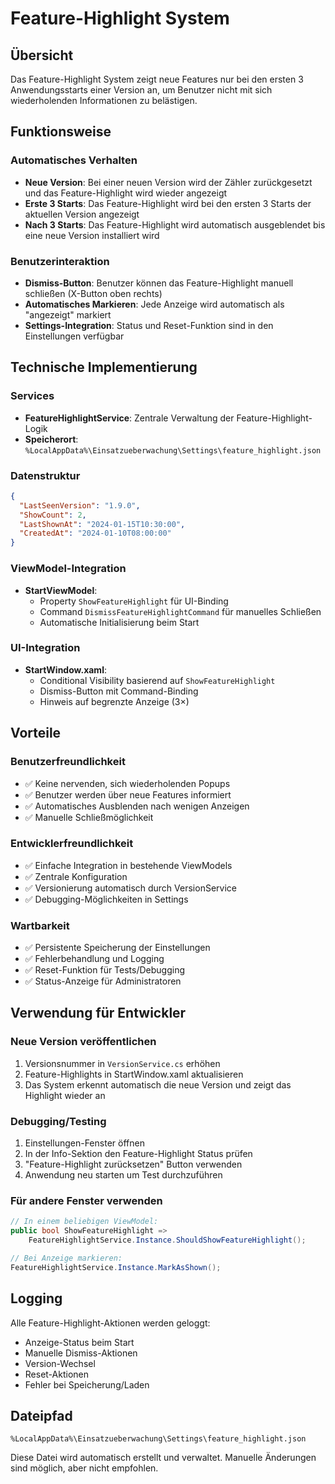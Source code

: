 # Feature-Highlight System

## Übersicht
Das Feature-Highlight System zeigt neue Features nur bei den ersten 3 Anwendungsstarts einer Version an, um Benutzer nicht mit sich wiederholenden Informationen zu belästigen.

## Funktionsweise

### Automatisches Verhalten
- **Neue Version**: Bei einer neuen Version wird der Zähler zurückgesetzt und das Feature-Highlight wird wieder angezeigt
- **Erste 3 Starts**: Das Feature-Highlight wird bei den ersten 3 Starts der aktuellen Version angezeigt
- **Nach 3 Starts**: Das Feature-Highlight wird automatisch ausgeblendet bis eine neue Version installiert wird

### Benutzerinteraktion
- **Dismiss-Button**: Benutzer können das Feature-Highlight manuell schließen (X-Button oben rechts)
- **Automatisches Markieren**: Jede Anzeige wird automatisch als "angezeigt" markiert
- **Settings-Integration**: Status und Reset-Funktion sind in den Einstellungen verfügbar

## Technische Implementierung

### Services
- **FeatureHighlightService**: Zentrale Verwaltung der Feature-Highlight-Logik
- **Speicherort**: `%LocalAppData%\Einsatzueberwachung\Settings\feature_highlight.json`

### Datenstruktur
```json
{
  "LastSeenVersion": "1.9.0",
  "ShowCount": 2,
  "LastShownAt": "2024-01-15T10:30:00",
  "CreatedAt": "2024-01-10T08:00:00"
}
```

### ViewModel-Integration
- **StartViewModel**: 
  - Property `ShowFeatureHighlight` für UI-Binding
  - Command `DismissFeatureHighlightCommand` für manuelles Schließen
  - Automatische Initialisierung beim Start

### UI-Integration
- **StartWindow.xaml**: 
  - Conditional Visibility basierend auf `ShowFeatureHighlight`
  - Dismiss-Button mit Command-Binding
  - Hinweis auf begrenzte Anzeige (3×)

## Vorteile

### Benutzerfreundlichkeit
- ✅ Keine nervenden, sich wiederholenden Popups
- ✅ Benutzer werden über neue Features informiert
- ✅ Automatisches Ausblenden nach wenigen Anzeigen
- ✅ Manuelle Schließmöglichkeit

### Entwicklerfreundlichkeit
- ✅ Einfache Integration in bestehende ViewModels
- ✅ Zentrale Konfiguration
- ✅ Versionierung automatisch durch VersionService
- ✅ Debugging-Möglichkeiten in Settings

### Wartbarkeit
- ✅ Persistente Speicherung der Einstellungen
- ✅ Fehlerbehandlung und Logging
- ✅ Reset-Funktion für Tests/Debugging
- ✅ Status-Anzeige für Administratoren

## Verwendung für Entwickler

### Neue Version veröffentlichen
1. Versionsnummer in `VersionService.cs` erhöhen
2. Feature-Highlights in StartWindow.xaml aktualisieren
3. Das System erkennt automatisch die neue Version und zeigt das Highlight wieder an

### Debugging/Testing
1. Einstellungen-Fenster öffnen
2. In der Info-Sektion den Feature-Highlight Status prüfen
3. "Feature-Highlight zurücksetzen" Button verwenden
4. Anwendung neu starten um Test durchzuführen

### Für andere Fenster verwenden
```csharp
// In einem beliebigen ViewModel:
public bool ShowFeatureHighlight => 
    FeatureHighlightService.Instance.ShouldShowFeatureHighlight();

// Bei Anzeige markieren:
FeatureHighlightService.Instance.MarkAsShown();
```

## Logging
Alle Feature-Highlight-Aktionen werden geloggt:
- Anzeige-Status beim Start
- Manuelle Dismiss-Aktionen
- Version-Wechsel
- Reset-Aktionen
- Fehler bei Speicherung/Laden

## Dateipfad
```
%LocalAppData%\Einsatzueberwachung\Settings\feature_highlight.json
```

Diese Datei wird automatisch erstellt und verwaltet. Manuelle Änderungen sind möglich, aber nicht empfohlen.
